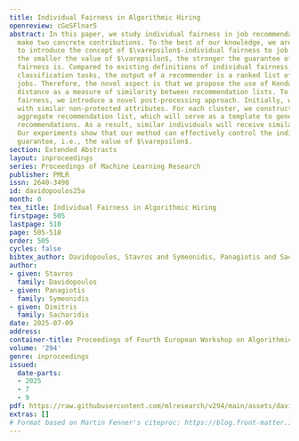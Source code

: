 ```yaml
---
title: Individual Fairness in Algorithmic Hiring
openreview: cGoSFlnar5
abstract: In this paper, we study individual fairness in job recommendations, and
  make two concrete contributions. To the best of our knowledge, we are the first
  to introduce the concept of $\varepsilon$-individual fairness to job recommendations;
  the smaller the value of $\varepsilon$, the stronger the guarantee of individual
  fairness is. Compared to existing definitions of individual fairness, e.g., for
  classification tasks, the output of a recommender is a ranked list of items, here
  jobs. Therefore, the novel aspect is that we propose the use of Kendall’s $\tau$
  distance as a measure of similarity between recommendation lists. To ensure individual
  fairness, we introduce a novel post-processing approach. Initially, we cluster individuals
  with similar non-protected attributes. For each cluster, we construct a Kemeny-optimal
  aggregate recommendation list, which will serve as a template to generate individual
  recommendations. As a result, similar individuals will receive similar recommendations.
  Our experiments show that our method can effectively control the individual fairness
  guarantee, i.e., the value of $\varepsilon$.
section: Extended Abstracts
layout: inproceedings
series: Proceedings of Machine Learning Research
publisher: PMLR
issn: 2640-3498
id: davidopoulos25a
month: 0
tex_title: Individual Fairness in Algorithmic Hiring
firstpage: 505
lastpage: 510
page: 505-510
order: 505
cycles: false
bibtex_author: Davidopoulos, Stavros and Symeonidis, Panagiotis and Sacharidis, Dimitris
author:
- given: Stavros
  family: Davidopoulos
- given: Panagiotis
  family: Symeonidis
- given: Dimitris
  family: Sacharidis
date: 2025-07-09
address:
container-title: Proceedings of Fourth European Workshop on Algorithmic Fairness
volume: '294'
genre: inproceedings
issued:
  date-parts:
  - 2025
  - 7
  - 9
pdf: https://raw.githubusercontent.com/mlresearch/v294/main/assets/davidopoulos25a/davidopoulos25a.pdf
extras: []
# Format based on Martin Fenner's citeproc: https://blog.front-matter.io/posts/citeproc-yaml-for-bibliographies/
---
```

